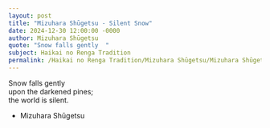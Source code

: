 ```yaml
---
layout: post
title: "Mizuhara Shūgetsu - Silent Snow"
date: 2024-12-30 12:00:00 -0000
author: Mizuhara Shūgetsu
quote: "Snow falls gently  "
subject: Haikai no Renga Tradition
permalink: /Haikai no Renga Tradition/Mizuhara Shūgetsu/Mizuhara Shūgetsu - Silent Snow
---
```


Snow falls gently  
upon the darkened pines;  
the world is silent.

- Mizuhara Shūgetsu
